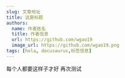 ```yaml
---
slug: 文章地址
title: 这是标题
authors:
  name: 作者姓名
  title: 作者信息
  url: https://github.com/wgao19
  image_url: https://github.com/wgao19.png
tags: [hola, docusaurus,标签信息]
---
```


每个人都要这样子才好
再次测试